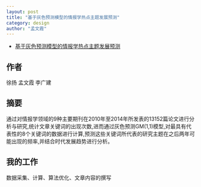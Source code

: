 ```yaml
---
layout: post
title: "基于灰色预测模型的情报学热点主题发展预测"       
category: design
author: "孟文霞"
---
```


- [基于灰色预测模型的情报学热点主题发展预测](http://kns.cnki.net/KCMS/detail/detail.aspx?dbcode=CJFQ&dbname=CJFDLAST2016&filename=QBKX201607001&uid=WEEvREcwSlJHSldRa1FhcTdWZDlsMVlKT3hGRlgydHhkS2R0cmIrTXMwQT0=$9A4hF_YAuvQ5obgVAqNKPCYcEjKensW4ggI8Fm4gTkoUKaID8j8gFw!!&v=MDQ1NDNVUkwyZlpPUnZGQ2prVWJyTU5DL0Fkckc0SDlmTXFJOUZaWVI4ZVgxTHV4WVM3RGgxVDNxVHJXTTFGckM=)   
   


## 作者
徐扬 孟文霞 李广建   


## 摘要
通过对情报学领域的9种主要期刊在2010年至2014年所发表的13152篇论文进行分析与研究,统计文章关键词的出现次数,进而通过灰色预测GM(1,1)模型,对最具有代表性的8个关键词的数据进行计算,预测这些关键词所代表的研究主题在之后两年可能出现的频率,并结合时代发展趋势进行分析。   
   
   

## 我的工作
数据采集、计算、算法优化、文章内容的撰写
